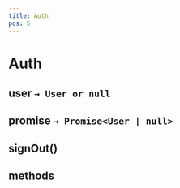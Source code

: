 ```yaml
---
title: Auth
pos: 5
---
```


# Auth

## user `→ User or null`

## promise `→ Promise<User | null>`

## signOut()

## methods

